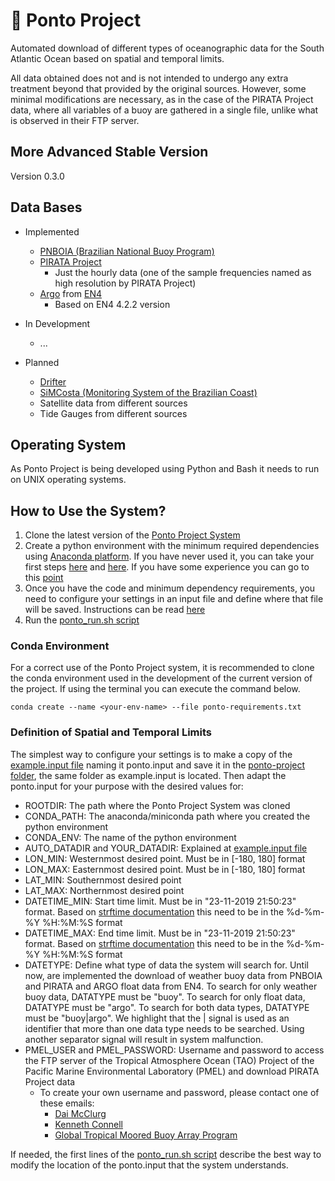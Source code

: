 # :trident: Ponto Project

Automated download of different types of oceanographic data for the South Atlantic Ocean based on spatial and temporal limits.

All data obtained does not and is not intended to undergo any extra treatment beyond that provided by the original sources. However, some minimal modifications are necessary, as in the case of the PIRATA Project data, where all variables of a buoy are gathered in a single file, unlike what is observed in their FTP server.

## More Advanced Stable Version

Version 0.3.0

## Data Bases

- Implemented
  - [PNBOIA (Brazilian National Buoy Program)](https://www.marinha.mil.br/chm/dados-do-goos-brasil/pnboia)
  - [PIRATA Project](https://www.pmel.noaa.gov/gtmba/pmel-theme/atlantic-ocean-pirata)
    - Just the hourly data (one of the sample frequencies named as high resolution by PIRATA Project)
  - [Argo](https://argo.ucsd.edu/) from [EN4](https://www.metoffice.gov.uk/hadobs/en4/)
    - Based on EN4 4.2.2 version

- In Development
  - ...

- Planned
  - [Drifter](https://www.aoml.noaa.gov/phod/gdp/)
  - [SiMCosta (Monitoring System of the Brazilian Coast)](https://simcosta.furg.br/home)
  - Satellite data from different sources
  - Tide Gauges from different sources

## Operating System

As Ponto Project is being developed using Python and Bash it needs to run on UNIX operating systems.

## How to Use the System?

1. Clone the latest version of the [Ponto Project System](https://github.com/douglasnehme/ponto-project)
1. Create a python environment with the minimum required dependencies using [Anaconda platform](https://www.anaconda.com/products/distribution). If you have never used it, you can take your first steps [here](https://docs.anaconda.com/anaconda/user-guide/getting-started/) and [here](https://conda.io/projects/conda/en/latest/user-guide/getting-started.html). If you have some experience you can go to this [point](https://github.com/douglasnehme/ponto-project#conda-environment)
1. Once you have the code and minimum dependency requirements, you need to configure your settings in an input file and define where that file will be saved. Instructions can be read [here](https://github.com/douglasnehme/ponto-project#definition-of-spatial-and-temporal-limits)
1. Run the [ponto_run.sh script](/ponto-project/ponto_run.sh)

### Conda Environment

For a correct use of the Ponto Project system, it is recommended to clone the conda environment used in the development of the current version of the project. If using the terminal you can execute the command below.

`conda create --name <your-env-name> --file ponto-requirements.txt`

### Definition of Spatial and Temporal Limits

The simplest way to configure your settings is to make a copy of the [example.input file](/ponto-project/example.input) naming it ponto.input and save it in the [ponto-project folder](/ponto-project/), the same folder as example.input is located. Then adapt the ponto.input for your purpose with the desired values for:
  
- ROOTDIR: The path where the Ponto Project System was cloned
- CONDA_PATH: The anaconda/miniconda path where you created the python environment
- CONDA_ENV: The name of the python environment
- AUTO_DATADIR and YOUR_DATADIR: Explained at [example.input file](/ponto-project/example.input)
- LON_MIN: Westernmost desired point. Must be in [-180, 180] format
- LON_MAX: Easternmost desired point. Must be in [-180, 180] format
- LAT_MIN: Southernmost desired point
- LAT_MAX: Northernmost desired point
- DATETIME_MIN: Start time limit. Must be in "23-11-2019 21:50:23" format. Based on [strftime documentation](https://strftime.org/) this need to be in the %d-%m-%Y %H:%M:%S format
- DATETIME_MAX: End time limit. Must be in "23-11-2019 21:50:23" format. Based on [strftime documentation](https://strftime.org/) this need to be in the %d-%m-%Y %H:%M:%S format
- DATETYPE: Define what type of data the system will search for. Until now, are implemented the download of weather buoy data from PNBOIA and PIRATA and ARGO float data from EN4. To search for only weather buoy data, DATATYPE must be "buoy". To search for only float data, DATATYPE must be "argo". To search for both data types, DATATYPE must be "buoy|argo". We highlight that the | signal is used as an identifier that more than one data type needs to be searched. Using another separator signal will result in system malfunction.
- PMEL_USER and PMEL_PASSWORD: Username and password to access the FTP server of the Tropical Atmosphere Ocean (TAO) Project of the Pacific Marine Environmental Laboratory (PMEL) and download PIRATA Project data
  - To create your own username and password, please contact one of these emails:
    - [Dai McClurg](mailto:dai.c.mcclurg@noaa.gov)
    - [Kenneth Connell](mailto:kenneth.connell@noaa.gov)
    - [Global Tropical Moored Buoy Array Program](mailto:oar.pmel.taotech@noaa.gov)

If needed, the first lines of the [ponto_run.sh script](/ponto-project/ponto_run.sh) describe the best way to modify the location of the ponto.input that the system understands.
